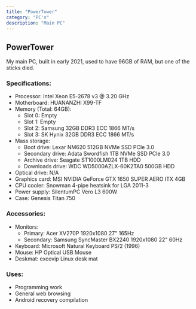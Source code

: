 ```yaml
---
title: "PowerTower"
category: "PC's"
description: "Main PC"
---
```


## PowerTower

My main PC, built in early 2021, used to have 96GB of RAM, but one of the sticks died.

### Specifications:

- Processor: Intel Xeon E5-2678 v3 @ 3.20 GHz
- Motherboard: HUANANZHI X99-TF
- Memory (Total: 64GB):
    - Slot 0: Empty
    - Slot 1: Empty
    - Slot 2: Samsung 32GB DDR3 ECC 1866 MT/s
    - Slot 3: SK Hynix 32GB DDR3 ECC 1866 MT/s
- Mass storage:
    - Boot drive: Lexar NM620 512GB NVMe SSD PCIe 3.0
    - Secondary drive: Adata Swordfish 1TB NVMe SSD PCIe 3.0 
    - Archive drive: Seagate ST1000LM024 1TB HDD
    - Downloads drive: WDC WD5000AZLX-60K2TA0 500GB HDD
- Optical drive: N/A
- Graphics card: MSI NVIDIA GeForce GTX 1650 SUPER AERO ITX 4GB
- CPU cooler: Snowman 4-pipe heatsink for LGA 2011-3
- Power supply: SilentumPC Vero L3 600W
- Case: Genesis Titan 750

### Accessories: 

- Monitors:
    - Primary: Acer XV270P 1920x1080 27" 165Hz
    - Secondary: Samsung SyncMaster BX2240 1920x1080 22" 60Hz
- Keyboard: Microsoft Natural Keyboard PS/2 (1996)
- Mouse: HP Optical USB Mouse
- Deskmat: excovip Linux desk mat

### Uses:

- Programming work
- General web browsing
- Android recovery compilation
